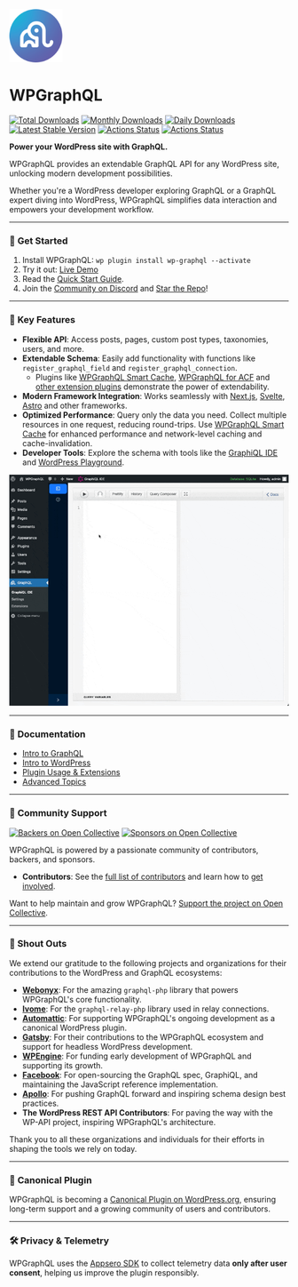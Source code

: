 <img src="./img/logo.png" alt="WPGraphQL Logo" width="96" height="96" style="max-width: 96px; max-height: 96px;">

# WPGraphQL

[![Total Downloads](https://poser.pugx.org/wp-graphql/wp-graphql/downloads)](https://packagist.org/packages/wp-graphql/wp-graphql)
[![Monthly Downloads](https://poser.pugx.org/wp-graphql/wp-graphql/d/monthly)](https://packagist.org/packages/wp-graphql/wp-graphql)
[![Daily Downloads](https://poser.pugx.org/wp-graphql/wp-graphql/d/daily)](https://packagist.org/packages/wp-graphql/wp-graphql)
[![Latest Stable Version](https://poser.pugx.org/wp-graphql/wp-graphql/v/stable)](https://packagist.org/packages/wp-graphql/wp-graphql)
[![Actions Status](https://github.com/wp-graphql/wp-graphql/workflows/Testing%20Integration/badge.svg)](https://github.com/wp-graphql/wp-graphql/actions?query=workflow%3A%22Testing+Integration%22)
[![Actions Status](https://github.com/wp-graphql/wp-graphql/workflows/WordPress%20Coding%20Standards/badge.svg)](https://github.com/wp-graphql/wp-graphql/actions?query=workflow%3A%22WordPress+Coding+Standards%22)

**Power your WordPress site with GraphQL.**  

WPGraphQL provides an extendable GraphQL API for any WordPress site, unlocking modern development possibilities.  

Whether you're a WordPress developer exploring GraphQL or a GraphQL expert diving into WordPress, WPGraphQL simplifies data interaction and empowers your development workflow.

---

### 🚀 **Get Started**

1. Install WPGraphQL: `wp plugin install wp-graphql --activate`
2. Try it out: [Live Demo](https://repl.wpgraphql.com)
3. Read the [Quick Start Guide](https://wpgraphql.com/docs/quick-start).
4. Join the [Community on Discord](https://discord.gg/AGVBqqyaUY) and [Star the Repo](https://github.com/wp-graphql/wp-graphql)!

---

### 🌟 **Key Features**

- **Flexible API**: Access posts, pages, custom post types, taxonomies, users, and more.
- **Extendable Schema**: Easily add functionality with functions like `register_graphql_field` and `register_graphql_connection`.
    - Plugins like [WPGraphQL Smart Cache](https://github.com/wp-graphql/wp-graphql-smart-cache), [WPGraphQL for ACF](https://github.com/wp-graphql/wp-graphql-acf) and [other extension plugins](https://wpgraphql.com/extensions) demonstrate the power of extendability.
- **Modern Framework Integration**: Works seamlessly with [Next.js](https://vercel.com/guides/wordpress-with-vercel), [Svelte](https://www.okupter.com/blog/headless-wordpress-graphql-sveltekit), [Astro](https://docs.astro.build/en/guides/cms/wordpress/) and other frameworks.
- **Optimized Performance**: Query only the data you need. Collect multiple resources in one request, reducing round-trips. Use [WPGraphQL Smart Cache](https://github.com/wp-graphql/wp-graphql-smart-cache) for enhanced performance and network-level caching and cache-invalidation.
- **Developer Tools**: Explore the schema with tools like the [GraphiQL IDE](https://www.wpgraphql.com/docs/wp-graphiql) and [WordPress Playground](https://wordpress.org/plugins/wp-graphql/?preview=1).

![graphiql-ide-example.gif](img/graphiql-ide-example.gif)

---

### 📖 **Documentation**

- [Intro to GraphQL](https://wpgraphql.com/docs/intro-to-graphql)
- [Intro to WordPress](https://wpgraphql.com/docs/intro-to-wordpress)
- [Plugin Usage & Extensions](https://wpgraphql.com/docs/interacting-with-wpgraphql)
- [Advanced Topics](https://wpgraphql.com/docs)

---

### 🤝 **Community Support**

[![Backers on Open Collective](https://opencollective.com/wp-graphql/backers/badge.svg)](https://opencollective.com/wp-graphql#backer) [![Sponsors on Open Collective](https://opencollective.com/wp-graphql/sponsors/badge.svg)](https://opencollective.com/wp-graphql#sponsor)

WPGraphQL is powered by a passionate community of contributors, backers, and sponsors.

- **Contributors**: See the [full list of contributors](https://github.com/wp-graphql/wp-graphql/graphs/contributors) and learn how to [get involved](.github/CONTRIBUTING.md).

Want to help maintain and grow WPGraphQL? [Support the project on Open Collective](https://opencollective.com/wp-graphql).

---

### 🙌 Shout Outs

We extend our gratitude to the following projects and organizations for their contributions to the WordPress and GraphQL ecosystems:

- **[Webonyx](https://github.com/webonyx/graphql-php)**: For the amazing `graphql-php` library that powers WPGraphQL's core functionality.
- **[Ivome](https://github.com/ivome/graphql-relay-php)**: For the `graphql-relay-php` library used in relay connections.
- **[Automattic](https://automattic.com)**: For supporting WPGraphQL's ongoing development as a canonical WordPress plugin.
- **[Gatsby](https://www.gatsbyjs.com)**: For their contributions to the WPGraphQL ecosystem and support for headless WordPress development.
- **[WPEngine](https://wpengine.com)**: For funding early development of WPGraphQL and supporting its growth.
- **[Facebook](https://graphql.org)**: For open-sourcing the GraphQL spec, GraphiQL, and maintaining the JavaScript reference implementation.
- **[Apollo](https://www.apollographql.com)**: For pushing GraphQL forward and inspiring schema design best practices.
- **The WordPress REST API Contributors**: For paving the way with the WP-API project, inspiring WPGraphQL's architecture.

Thank you to all these organizations and individuals for their efforts in shaping the tools we rely on today.

---

### 📌 **Canonical Plugin**

WPGraphQL is becoming a [Canonical Plugin on WordPress.org](https://wordpress.org/news/2024/10/wpgraphql/), ensuring long-term support and a growing community of users and contributors.

---

### 🛠 **Privacy & Telemetry**
WPGraphQL uses the [Appsero SDK](https://appsero.com/privacy-policy) to collect telemetry data **only after user consent**, helping us improve the plugin responsibly.